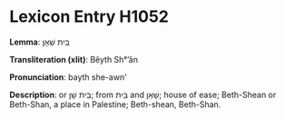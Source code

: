# Lexicon Entry H1052

**Lemma**: בֵּית שְׁאָן

**Transliteration (xlit)**: Bêyth Shᵉʼân

**Pronunciation**: bayth she-awn'

**Description**:
or בֵּית שָׁן; from בַּיִת and שָׁאַן; house of ease; Beth-Shean or Beth-Shan, a place in Palestine; Beth-shean, Beth-Shan.
